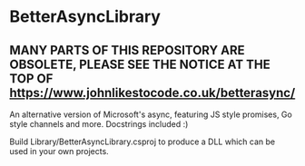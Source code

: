 # BetterAsyncLibrary
## MANY PARTS OF THIS REPOSITORY ARE OBSOLETE, PLEASE SEE THE NOTICE AT THE TOP OF https://www.johnlikestocode.co.uk/betterasync/

An alternative version of Microsoft's async, featuring JS style promises, Go style channels and more.  Docstrings included :)

Build Library/BetterAsyncLibrary.csproj to produce a DLL which can be used in your own projects.
